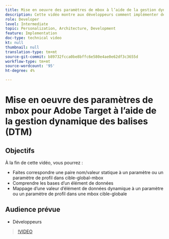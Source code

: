 ```yaml
---
title: Mise en oeuvre des paramètres de mbox à l’aide de la gestion dynamique des balises
description: Cette vidéo montre aux développeurs comment implémenter des paramètres de mbox à l’aide de l’Activation d’Adobe, anciennement connue sous le nom de gestion dynamique des balises (DTM) Adobe.
role: Developer
level: Intermediate
topic: Personalization, Architecture, Development
feature: Implementation
doc-type: technical video
kt: null
thumbnail: null
translation-type: tm+mt
source-git-commit: b89732fcca0be8bffc6e580e4ae0e62df3c3655d
workflow-type: tm+mt
source-wordcount: '95'
ht-degree: 4%

---
```



# Mise en oeuvre des paramètres de mbox pour Adobe Target à l’aide de la gestion dynamique des balises (DTM)

## Objectifs

À la fin de cette vidéo, vous pourrez :

* Faites correspondre une paire nom/valeur statique à un paramètre ou un paramètre de profil dans cible-global-mbox
* Comprendre les bases d’un élément de données
* Mappage d’une valeur d’élément de données dynamique à un paramètre ou un paramètre de profil dans une mbox cible-globale

## Audience prévue

* Développeurs

>[!VIDEO](https://video.tv.adobe.com/v/17383/?quality=12)